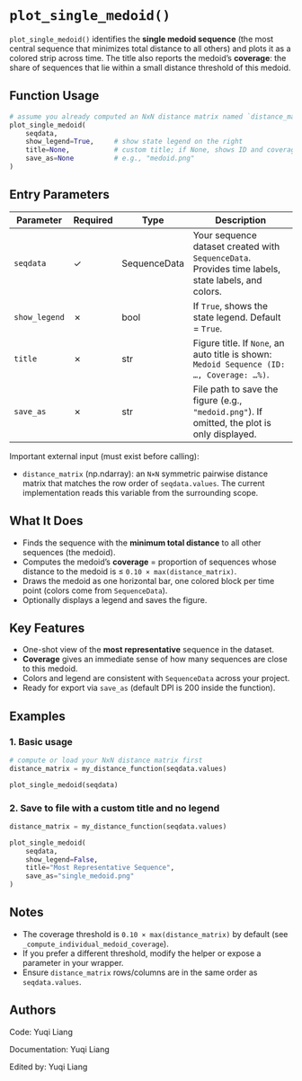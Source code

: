 <!--
 * @Author: Yuqi Liang dawson1900@live.com
 * @Date: 2025-09-12 14:18:33
 * @LastEditors: Yuqi Liang dawson1900@live.com
 * @LastEditTime: 2025-09-12 14:19:24
 * @FilePath: /SequenzoWebsite/docs/zh/visualization/plot_single_medoid.md
 * @Description: 这是默认设置,请设置`customMade`, 打开koroFileHeader查看配置 进行设置: https://github.com/OBKoro1/koro1FileHeader/wiki/%E9%85%8D%E7%BD%AE
-->
# `plot_single_medoid()`

`plot_single_medoid()` identifies the **single medoid sequence** (the most central sequence that minimizes total distance to all others) and plots it as a colored strip across time.
The title also reports the medoid’s **coverage**: the share of sequences that lie within a small distance threshold of this medoid.

## Function Usage

```python
# assume you already computed an NxN distance matrix named `distance_matrix`
plot_single_medoid(
    seqdata,
    show_legend=True,     # show state legend on the right
    title=None,           # custom title; if None, shows ID and coverage
    save_as=None          # e.g., "medoid.png"
)
```

## Entry Parameters

| Parameter     | Required | Type         | Description                                                                                        |
| ------------- | -------- | ------------ | -------------------------------------------------------------------------------------------------- |
| `seqdata`     | ✓        | SequenceData | Your sequence dataset created with `SequenceData`. Provides time labels, state labels, and colors. |
| `show_legend` | ✗        | bool         | If `True`, shows the state legend. Default = `True`.                                               |
| `title`       | ✗        | str          | Figure title. If `None`, an auto title is shown: `Medoid Sequence (ID: …, Coverage: …%)`.          |
| `save_as`     | ✗        | str          | File path to save the figure (e.g., `"medoid.png"`). If omitted, the plot is only displayed.       |

Important external input (must exist before calling):

* `distance_matrix` (np.ndarray): an `N×N` symmetric pairwise distance matrix that matches the row order of `seqdata.values`.
  The current implementation reads this variable from the surrounding scope.

## What It Does

* Finds the sequence with the **minimum total distance** to all other sequences (the medoid).
* Computes the medoid’s **coverage** = proportion of sequences whose distance to the medoid is ≤ `0.10 × max(distance_matrix)`.
* Draws the medoid as one horizontal bar, one colored block per time point (colors come from `SequenceData`).
* Optionally displays a legend and saves the figure.

## Key Features

* One-shot view of the **most representative** sequence in the dataset.
* **Coverage** gives an immediate sense of how many sequences are close to this medoid.
* Colors and legend are consistent with `SequenceData` across your project.
* Ready for export via `save_as` (default DPI is 200 inside the function).

## Examples

### 1. Basic usage

```python
# compute or load your NxN distance matrix first
distance_matrix = my_distance_function(seqdata.values)

plot_single_medoid(seqdata)
```

### 2. Save to file with a custom title and no legend

```python
distance_matrix = my_distance_function(seqdata.values)

plot_single_medoid(
    seqdata,
    show_legend=False,
    title="Most Representative Sequence",
    save_as="single_medoid.png"
)
```

## Notes

* The coverage threshold is `0.10 × max(distance_matrix)` by default (see `_compute_individual_medoid_coverage`).
* If you prefer a different threshold, modify the helper or expose a parameter in your wrapper.
* Ensure `distance_matrix` rows/columns are in the same order as `seqdata.values`.

## Authors

Code: Yuqi Liang

Documentation: Yuqi Liang

Edited by: Yuqi Liang
